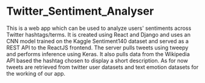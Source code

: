 # Twitter_Sentiment_Analyser
This is a web app which can be used to analyze users' sentiments across Twitter hashtags/terms. It is created using React and Django and uses an CNN model trained on the Kaggle Sentiment140 dataset and served as a REST API to the ReactJS frontend.
The server pulls tweets using tweepy and performs inference using Keras. It also pulls data from the Wikipedia API based the hashtag chosen to display a short description.
As for now tweets are retrieved from twitter user datasets and text emotion datasets for the working of our app.
